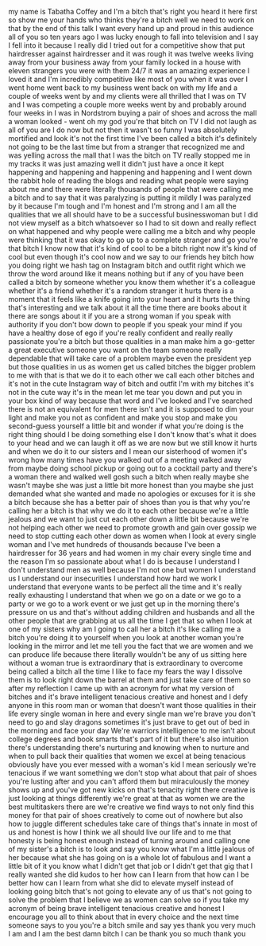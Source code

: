 
my name is Tabatha Coffey and I&#39;m a
bitch
that&#39;s right you heard it here first so
show me your hands who thinks they&#39;re a
bitch well we need to work on that by
the end of this talk I want every hand
up and proud in this audience all of you
so ten years ago I was lucky enough to
fall into television and I say I fell
into it because I really did I tried out
for a competitive show that put
hairdresser against hairdresser and it
was rough it was twelve weeks living
away from your business away from your
family locked in a house with eleven
strangers you were with them 24/7 it was
an amazing experience I loved it and I&#39;m
incredibly competitive like most of you
when it was over I went home went back
to my business went back on with my life
and a couple of weeks went by and my
clients were all thrilled that I was on
TV and I was competing a couple more
weeks went by and probably around four
weeks in I was in Nordstrom buying a
pair of shoes and across the mall a
woman looked - went oh my god you&#39;re
that bitch on TV I did not laugh as all
of you are I do now but not then it
wasn&#39;t so funny I was absolutely
mortified and look it&#39;s not the first
time I&#39;ve been called a bitch it&#39;s
definitely not going to be the last time
but from a stranger that recognized me
and was yelling across the mall that I
was the bitch on TV really stopped me in
my tracks it was just amazing well it
didn&#39;t just have a once it kept
happening
and happening and happening and
happening and I went down the rabbit
hole of reading the blogs and reading
what people were saying about me and
there were literally thousands of people
that were calling me a bitch and to say
that it was paralyzing is putting it
mildly
I was paralyzed by it because I&#39;m tough
and I&#39;m honest and I&#39;m strong and I am
all the qualities that we all should
have to be a successful businesswoman
but I did not view myself as a bitch
whatsoever so I had to sit down and
really reflect on what happened and why
people were calling me a bitch and why
people were thinking that it was okay to
go up to a complete stranger and go
you&#39;re that bitch I know now that it&#39;s
kind of cool to be a bitch right now
it&#39;s kind of cool but even though it&#39;s
cool now and we say to our friends hey
bitch how you doing right we hash tag on
Instagram bitch and outfit right which
we throw the word around like it means
nothing but if any of you have been
called a bitch by someone whether you
know them whether it&#39;s a colleague
whether it&#39;s a friend whether it&#39;s a
random stranger it hurts there is a
moment that it feels like a knife going
into your heart and it hurts the thing
that&#39;s interesting and we talk about it
all the time there are books about it
there are songs about it if you are a
strong woman
if you speak with authority if you don&#39;t
bow down to people if you speak your
mind
if you have a healthy dose of ego if
you&#39;re really confident and really
really passionate you&#39;re a bitch
but those qualities in a man make him a
go-getter a great executive someone you
want on the team
someone really dependable that will take
care of a problem maybe even the
president
yep but those qualities in us as women
get us called bitches the bigger problem
to me with that is that we do it to each
other we call each other bitches and
it&#39;s not in the cute Instagram way of
bitch and outfit I&#39;m with my bitches
it&#39;s not in the cute way it&#39;s in the
mean let me tear you down and put you in
your box kind of way because that word
and I&#39;ve looked and I&#39;ve searched there
is not an equivalent for men there isn&#39;t
and it is supposed to dim your light and
make you not as confident and make you
stop and make you second-guess yourself
a little bit and wonder if what you&#39;re
doing is the right thing should I be
doing something else I don&#39;t know that&#39;s
what it does to your head and we can
laugh it off as we are now but we still
know it hurts and when we do it to our
sisters and I mean our sisterhood of
women it&#39;s wrong how many times have you
walked out of a meeting walked away from
maybe doing school pickup or going out
to a cocktail party and there&#39;s a woman
there and walked well gosh such a bitch
when really maybe she wasn&#39;t maybe she
was just a little bit more honest than
you maybe she just demanded what she
wanted and made no apologies or excuses
for it is she a bitch because she has a
better pair of shoes than you is that
why you&#39;re calling her a bitch is that
why we do it to each other because we&#39;re
a little jealous and we want to just cut
each other down a little bit because
we&#39;re not helping each other we need to
promote growth and gain over gossip we
need to stop cutting each other down as
women
when I look at every single woman and
I&#39;ve met hundreds of thousands because
I&#39;ve been a hairdresser for 36 years and
had women in my chair every single time
and the reason I&#39;m so passionate about
what I do is because I understand I
don&#39;t understand men as well because I&#39;m
not one but women I understand
us I understand our insecurities I
understand how hard we work I understand
that everyone wants to be perfect
all the time and it&#39;s really really
exhausting I understand that when we go
on a date or we go to a party or we go
to a work event or we just get up in the
morning there&#39;s pressure on us and
that&#39;s without adding children and
husbands and all the other people that
are grabbing at us all the time I get
that so when I look at one of my sisters
why am I going to call her a bitch it&#39;s
like calling me a bitch you&#39;re doing it
to yourself when you look at another
woman you&#39;re looking in the mirror and
let me tell you the fact that we are
women and we can produce life because
there literally wouldn&#39;t be any of us
sitting here without a woman true is
extraordinary that is extraordinary to
overcome being called a bitch all the
time I like to face my fears the way I
dissolve them is to look right down the
barrel at them and just take care of
them so after my reflection I came up
with an acronym for what my version of
bitches and it&#39;s brave intelligent
tenacious creative and honest and I defy
anyone in this room man or woman that
doesn&#39;t want those qualities in their
life
every single woman in here and every
single man we&#39;re brave you don&#39;t need to
go and slay dragons sometimes it&#39;s just
brave to get out of bed in the morning
and face your day
We&#39;re warriors intelligence to me isn&#39;t
about college degrees and book smarts
that&#39;s part of it but there&#39;s also
intuition
there&#39;s understanding there&#39;s nurturing
and knowing when to nurture and when to
pull back their qualities that women we
excel at being tenacious obviously have
you ever messed with a woman&#39;s kid I
mean seriously
we&#39;re tenacious if we want something we
don&#39;t stop what about that pair of shoes
you&#39;re lusting after and you can&#39;t
afford them but miraculously the money
shows up and you&#39;ve got new kicks on
that&#39;s tenacity right there
creative is just looking at things
differently we&#39;re great at that as women
we are the best multitaskers there are
we&#39;re creative we find ways to not only
find this money for that pair of shoes
creatively to come out of nowhere but
also how to juggle different schedules
take care of things that&#39;s innate in
most of us and honest is how I think we
all should live our life and to me that
honesty is being honest enough instead
of turning around and calling one of my
sister&#39;s a bitch is to look and say you
know what I&#39;m a little jealous of her
because what she has going on is a whole
lot of fabulous and I want a little bit
of it you know what I didn&#39;t get that
job or I didn&#39;t get that gig that I
really wanted she did kudos to her how
can I learn from that how can I be
better how can I learn from what she did
to elevate myself instead of looking
going bitch that&#39;s not going to elevate
any of us that&#39;s not going to solve the
problem
that I believe we as women can solve so
if you take my acronym of being brave
intelligent tenacious creative and
honest I encourage you all to think
about that in every choice and the next
time someone says to you you&#39;re a bitch
smile and say yes thank you very much I
am and I am the best damn bitch I can be
thank you so much thank you
